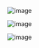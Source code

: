 
![image](https://github.com/Priyush02K/learnqoch/assets/124695270/b7920866-b4eb-4be6-986e-491f09ba2c83)

![image](https://github.com/Priyush02K/learnqoch/assets/124695270/77871380-2736-4c14-b60c-b4b36e2656a4)

![image](https://github.com/Priyush02K/learnqoch/assets/124695270/dba8e0d7-02d9-4a17-a17a-73e4d709a155)

